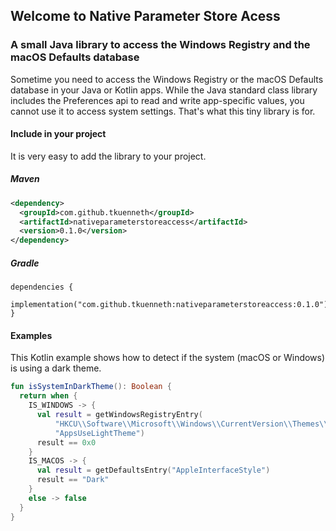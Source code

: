 ## Welcome to Native Parameter Store Acess
### A small Java library to access the Windows Registry and the macOS Defaults database

Sometime you need to access the Windows Registry or the macOS Defaults database in your Java or Kotlin apps. While the Java standard class library includes the Preferences api to read and write app-specific values, you cannot use it to access system settings. That's what this tiny library is for.

#### Include in your project

It is very easy to add the library to your project.

##### Maven

```xml
<dependency>
  <groupId>com.github.tkuenneth</groupId>
  <artifactId>nativeparameterstoreaccess</artifactId>
  <version>0.1.0</version>
</dependency>
```

##### Gradle

```
dependencies {
  implementation("com.github.tkuenneth:nativeparameterstoreaccess:0.1.0")
}
```

#### Examples

This Kotlin example shows how to detect if the system (macOS or Windows) is using a dark theme.

```kotlin
fun isSystemInDarkTheme(): Boolean {
  return when {
    IS_WINDOWS -> {
      val result = getWindowsRegistryEntry(
          "HKCU\\Software\\Microsoft\\Windows\\CurrentVersion\\Themes\\Personalize",
          "AppsUseLightTheme")
      result == 0x0
    }
    IS_MACOS -> {
      val result = getDefaultsEntry("AppleInterfaceStyle")
      result == "Dark"
    }
    else -> false
  }
}
```